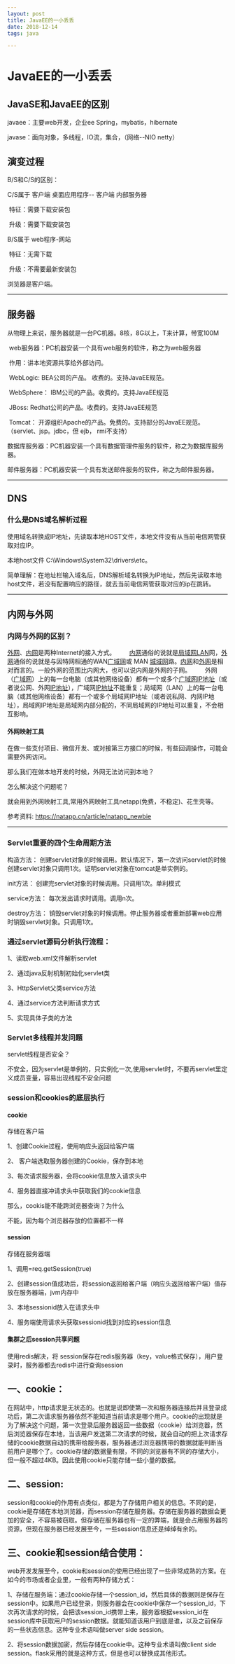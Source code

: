 ```yaml
---
layout: post
title: JavaEE的一小丢丢
date: 2018-12-14
tags: java

---
```




# JavaEE的一小丢丢

## JavaSE和JavaEE的区别

javaee：主要web开发，企业ee Spring，mybatis，hibernate

javase：面向对象，多线程，IO流，集合，（网络--NIO netty）

## 演变过程

B/S和C/S的区别：

C/S属于 客户端 桌面应用程序-- 客户端 内部服务器

​	特征：需要下载安装包

​	升级：需要下载安装包

B/S属于 web程序-网站

​	特征：无需下载

​	升级：不需要最新安装包

浏览器是客户端。

---

## 服务器

从物理上来说，服务器就是一台PC机器。8核，8G以上，T来计算，带宽100M

​                            web服务器：PC机器安装一个具有web服务的软件，称之为web服务器

​			    作用：讲本地资源共享给外部访问。

​			    WebLogic: BEA公司的产品。 收费的。支持JavaEE规范。

​                            WebSphere： IBM公司的产品。收费的。支持JavaEE规范

​                            JBoss: Redhat公司的产品。收费的。支持JavaEE规范

​                            Tomcat： 开源组织Apache的产品。免费的。支持部分的JavaEE规范。（servlet、jsp。jdbc，但                                                                               ejb， rmi不支持）

​                            数据库服务器：PC机器安装一个具有数据管理件服务的软件，称之为数据库服务器。

​                            邮件服务器：PC机器安装一个具有发送邮件服务的软件，称之为邮件服务器。

---

## DNS

### 什么是DNS域名解析过程

​	使用域名转换成IP地址，先读取本地HOST文件，本地文件没有从当前电信网管获取对应IP。

 本地host文件 C:\Windows\System32\drivers\etc。

​	简单理解：在地址栏输入域名后，DNS解析域名转换为IP地址，然后先读取本地host文件，若没有配置响应的路径，就去当前电信网管获取对应的ip在跳转。

---

## 内网与外网

### 内网与外网的区别？

[外网](https://www.baidu.com/s?wd=%E5%A4%96%E7%BD%91&tn=44039180_cpr&fenlei=mv6quAkxTZn0IZRqIHckPjm4nH00T1Y1m1nsPvR4nHmkuWnLnyPW0ZwV5Hcvrjm3rH6sPfKWUMw85HfYnjn4nH6sgvPsT6KdThsqpZwYTjCEQLGCpyw9Uz4Bmy-bIi4WUvYETgN-TLwGUv3EnH6zrHbznHcvn1mdnjD4nHT3n0)、[内网](https://www.baidu.com/s?wd=%E5%86%85%E7%BD%91&tn=44039180_cpr&fenlei=mv6quAkxTZn0IZRqIHckPjm4nH00T1Y1m1nsPvR4nHmkuWnLnyPW0ZwV5Hcvrjm3rH6sPfKWUMw85HfYnjn4nH6sgvPsT6KdThsqpZwYTjCEQLGCpyw9Uz4Bmy-bIi4WUvYETgN-TLwGUv3EnH6zrHbznHcvn1mdnjD4nHT3n0)是两种Internet的接入方式。
 　　[内网](https://www.baidu.com/s?wd=%E5%86%85%E7%BD%91&tn=44039180_cpr&fenlei=mv6quAkxTZn0IZRqIHckPjm4nH00T1Y1m1nsPvR4nHmkuWnLnyPW0ZwV5Hcvrjm3rH6sPfKWUMw85HfYnjn4nH6sgvPsT6KdThsqpZwYTjCEQLGCpyw9Uz4Bmy-bIi4WUvYETgN-TLwGUv3EnH6zrHbznHcvn1mdnjD4nHT3n0)通俗的说就是[局域网LAN](https://www.baidu.com/s?wd=%E5%B1%80%E5%9F%9F%E7%BD%91LAN&tn=44039180_cpr&fenlei=mv6quAkxTZn0IZRqIHckPjm4nH00T1Y1m1nsPvR4nHmkuWnLnyPW0ZwV5Hcvrjm3rH6sPfKWUMw85HfYnjn4nH6sgvPsT6KdThsqpZwYTjCEQLGCpyw9Uz4Bmy-bIi4WUvYETgN-TLwGUv3EnH6zrHbznHcvn1mdnjD4nHT3n0)网，[外网](https://www.baidu.com/s?wd=%E5%A4%96%E7%BD%91&tn=44039180_cpr&fenlei=mv6quAkxTZn0IZRqIHckPjm4nH00T1Y1m1nsPvR4nHmkuWnLnyPW0ZwV5Hcvrjm3rH6sPfKWUMw85HfYnjn4nH6sgvPsT6KdThsqpZwYTjCEQLGCpyw9Uz4Bmy-bIi4WUvYETgN-TLwGUv3EnH6zrHbznHcvn1mdnjD4nHT3n0)通俗的说就是与因特网相通的WAN[广域网](https://www.baidu.com/s?wd=%E5%B9%BF%E5%9F%9F%E7%BD%91&tn=44039180_cpr&fenlei=mv6quAkxTZn0IZRqIHckPjm4nH00T1Y1m1nsPvR4nHmkuWnLnyPW0ZwV5Hcvrjm3rH6sPfKWUMw85HfYnjn4nH6sgvPsT6KdThsqpZwYTjCEQLGCpyw9Uz4Bmy-bIi4WUvYETgN-TLwGUv3EnH6zrHbznHcvn1mdnjD4nHT3n0)或 MAN [城域网](https://www.baidu.com/s?wd=%E5%9F%8E%E5%9F%9F%E7%BD%91&tn=44039180_cpr&fenlei=mv6quAkxTZn0IZRqIHckPjm4nH00T1Y1m1nsPvR4nHmkuWnLnyPW0ZwV5Hcvrjm3rH6sPfKWUMw85HfYnjn4nH6sgvPsT6KdThsqpZwYTjCEQLGCpyw9Uz4Bmy-bIi4WUvYETgN-TLwGUv3EnH6zrHbznHcvn1mdnjD4nHT3n0)路。[内网](https://www.baidu.com/s?wd=%E5%86%85%E7%BD%91&tn=44039180_cpr&fenlei=mv6quAkxTZn0IZRqIHckPjm4nH00T1Y1m1nsPvR4nHmkuWnLnyPW0ZwV5Hcvrjm3rH6sPfKWUMw85HfYnjn4nH6sgvPsT6KdThsqpZwYTjCEQLGCpyw9Uz4Bmy-bIi4WUvYETgN-TLwGUv3EnH6zrHbznHcvn1mdnjD4nHT3n0)和[外网](https://www.baidu.com/s?wd=%E5%A4%96%E7%BD%91&tn=44039180_cpr&fenlei=mv6quAkxTZn0IZRqIHckPjm4nH00T1Y1m1nsPvR4nHmkuWnLnyPW0ZwV5Hcvrjm3rH6sPfKWUMw85HfYnjn4nH6sgvPsT6KdThsqpZwYTjCEQLGCpyw9Uz4Bmy-bIi4WUvYETgN-TLwGUv3EnH6zrHbznHcvn1mdnjD4nHT3n0)是相对而言的。一般外网的范围比内网大，也可以说内网是外网的子网。
 　　外网（[广域网](https://www.baidu.com/s?wd=%E5%B9%BF%E5%9F%9F%E7%BD%91&tn=44039180_cpr&fenlei=mv6quAkxTZn0IZRqIHckPjm4nH00T1Y1m1nsPvR4nHmkuWnLnyPW0ZwV5Hcvrjm3rH6sPfKWUMw85HfYnjn4nH6sgvPsT6KdThsqpZwYTjCEQLGCpyw9Uz4Bmy-bIi4WUvYETgN-TLwGUv3EnH6zrHbznHcvn1mdnjD4nHT3n0)）上的每一台电脑（或其他网络设备）都有一个或多个[广域网](https://www.baidu.com/s?wd=%E5%B9%BF%E5%9F%9F%E7%BD%91&tn=44039180_cpr&fenlei=mv6quAkxTZn0IZRqIHckPjm4nH00T1Y1m1nsPvR4nHmkuWnLnyPW0ZwV5Hcvrjm3rH6sPfKWUMw85HfYnjn4nH6sgvPsT6KdThsqpZwYTjCEQLGCpyw9Uz4Bmy-bIi4WUvYETgN-TLwGUv3EnH6zrHbznHcvn1mdnjD4nHT3n0)[IP地址](https://www.baidu.com/s?wd=IP%E5%9C%B0%E5%9D%80&tn=44039180_cpr&fenlei=mv6quAkxTZn0IZRqIHckPjm4nH00T1Y1m1nsPvR4nHmkuWnLnyPW0ZwV5Hcvrjm3rH6sPfKWUMw85HfYnjn4nH6sgvPsT6KdThsqpZwYTjCEQLGCpyw9Uz4Bmy-bIi4WUvYETgN-TLwGUv3EnH6zrHbznHcvn1mdnjD4nHT3n0)（或者说公网、外网[IP地址](https://www.baidu.com/s?wd=IP%E5%9C%B0%E5%9D%80&tn=44039180_cpr&fenlei=mv6quAkxTZn0IZRqIHckPjm4nH00T1Y1m1nsPvR4nHmkuWnLnyPW0ZwV5Hcvrjm3rH6sPfKWUMw85HfYnjn4nH6sgvPsT6KdThsqpZwYTjCEQLGCpyw9Uz4Bmy-bIi4WUvYETgN-TLwGUv3EnH6zrHbznHcvn1mdnjD4nHT3n0)），广域网[IP地址](https://www.baidu.com/s?wd=IP%E5%9C%B0%E5%9D%80&tn=44039180_cpr&fenlei=mv6quAkxTZn0IZRqIHckPjm4nH00T1Y1m1nsPvR4nHmkuWnLnyPW0ZwV5Hcvrjm3rH6sPfKWUMw85HfYnjn4nH6sgvPsT6KdThsqpZwYTjCEQLGCpyw9Uz4Bmy-bIi4WUvYETgN-TLwGUv3EnH6zrHbznHcvn1mdnjD4nHT3n0)不能重复；局域网（LAN）上的每一台电脑（或其他网络设备）都有一个或多个局域网IP地址（或者说私网、内网IP地址），局域网IP地址是局域网内部分配的，不同局域网的IP地址可以重复，不会相互影响。

#### 外网映射工具

   在做一些支付项目、微信开发、或对接第三方接口的时候，有些回调操作，可能会需要外网访问。

   那么我们在做本地开发的时候，外网无法访问到本地？

   怎么解决这个问题呢？

   就会用到外网映射工具,常用外网映射工具netapp(免费，不稳定)、花生壳等。

  参考资料: https://natapp.cn/article/natapp_newbie

---

### Servlet重要的四个生命周期方法

构造方法： 创建servlet对象的时候调用。默认情况下，第一次访问servlet的时候创建servlet对象只调用1次。证明servlet对象在tomcat是单实例的。

init方法： 创建完servlet对象的时候调用。只调用1次。单利模式

service方法： 每次发出请求时调用。调用n次。

destroy方法： 销毁servlet对象的时候调用。停止服务器或者重新部署web应用时销毁servlet对象。只调用1次。

### 通过servlet源码分析执行流程：

1、读取web.xml文件解析servlet

2、通过java反射机制初始化servlet类

3、HttpServlet父类service方法

4、通过service方法判断请求方式

5、实现具体子类的方法

### Servlet多线程并发问题

servlet线程是否安全？

不安全，因为servlet是单例的，只实例化一次,使用servlet时，不要再servlet里定义成员变量，容易出现线程不安全问题

### session和cookies的底层执行

#### cookie

存储在客户端

1、创建Cookie过程，使用响应头返回给客户端

2、	客户端选取服务器创建的Cookie，保存到本地

3、每次请求服务器，会将cookie信息放入请求头中

4、服务器直接冲请求头中获取我们的cookie信息

那么，cookis能不能跨浏览器查询？为什么

不能，因为每个浏览器存放的位置都不一样

#### session

存储在服务器端

1、调用=req.getSession(true)

2、创建session值成功后，将session返回给客户端（响应头返回给客户端）值存放在服务器端，jvm内存中

3、本地sessionid放入在请求头中

4、服务端使用请求头获取sessionid找到对应的session信息

#### 集群之后session共享问题

使用redis解决，将 session保存在redis服务器（key，value格式保存），用户登录时，服务器都去redis中进行查询session





## 一、**cookie：**

在网站中，http请求是无状态的。也就是说即使第一次和服务器连接后并且登录成功后，第二次请求服务器依然不能知道当前请求是哪个用户。cookie的出现就是为了解决这个问题，第一次登录后服务器返回一些数据（cookie）给浏览器，然后浏览器保存在本地，当该用户发送第二次请求的时候，就会自动的把上次请求存储的cookie数据自动的携带给服务器，服务器通过浏览器携带的数据就能判断当前用户是哪个了。cookie存储的数据量有限，不同的浏览器有不同的存储大小，但一般不超过4KB。因此使用cookie只能存储一些小量的数据。

## 二、session:

session和cookie的作用有点类似，都是为了存储用户相关的信息。不同的是，cookie是存储在本地浏览器，而session存储在服务器。存储在服务器的数据会更加的安全，不容易被窃取。但存储在服务器也有一定的弊端，就是会占用服务器的资源，但现在服务器已经发展至今，一些session信息还是绰绰有余的。

## 三、**cookie和session结合使用：**

web开发发展至今，cookie和session的使用已经出现了一些非常成熟的方案。在如今的市场或者企业里，一般有两种存储方式：

1、存储在服务端：通过cookie存储一个session_id，然后具体的数据则是保存在session中。如果用户已经登录，则服务器会在cookie中保存一个session_id，下次再次请求的时候，会把该session_id携带上来，服务器根据session_id在session库中获取用户的session数据。就能知道该用户到底是谁，以及之前保存的一些状态信息。这种专业术语叫做server side session。

2、将session数据加密，然后存储在cookie中。这种专业术语叫做client side session。flask采用的就是这种方式，但是也可以替换成其他形式。